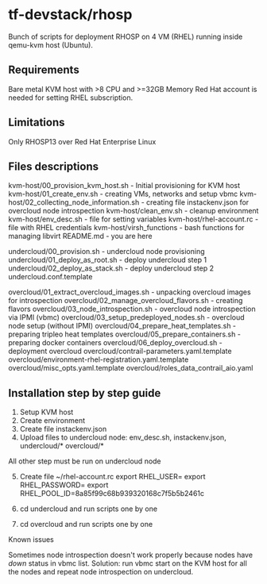 # tf-devstack/rhosp

Bunch of scripts for deployment RHOSP on 4 VM (RHEL) running inside qemu-kvm host (Ubuntu).

## Requirements

Bare metal KVM host with >8 CPU and >=32GB Memory
Red Hat account is needed for setting RHEL subscription.

## Limitations

Only RHOSP13 over Red Hat Enterprise Linux

## Files descriptions

kvm-host/00_provision_kvm_host.sh             - Initial provisioning for KVM host
kvm-host/01_create_env.sh                     - creating VMs, networks and setup vbmc
kvm-host/02_collecting_node_information.sh    - creating file instackenv.json for overcloud node introspection
kvm-host/clean_env.sh                         - cleanup environment
kvm-host/env_desc.sh                          - file for setting variables
kvm-host/rhel-account.rc                      - file with RHEL credentials
kvm-host/virsh_functions                      - bash functions for managing libvirt
README.md                                     - you are here

undercloud/00_provision.sh                    - undercloud node provisioning
undercloud/01_deploy_as_root.sh               - deploy undercloud step 1
undercloud/02_deploy_as_stack.sh              - deploy undercloud step 2
undercloud.conf.template

overcloud/01_extract_overcloud_images.sh                 - unpacking overcloud images for introspection
overcloud/02_manage_overcloud_flavors.sh                 - creating flavors
overcloud/03_node_introspection.sh                       - overcloud node introspection via IPMI (vbmc)
overcloud/03_setup_predeployed_nodes.sh                  - overcloud node setup (without IPMI)
overcloud/04_prepare_heat_templates.sh                   - preparing tripleo heat templates
overcloud/05_prepare_containers.sh                       - preparing docker containers
overcloud/06_deploy_overcloud.sh                         - deployment overcloud
overcloud/contrail-parameters.yaml.template
overcloud/environment-rhel-registration.yaml.template
overcloud/misc_opts.yaml.template
overcloud/roles_data_contrail_aio.yaml

## Installation step by step guide

1) Setup KVM host
2) Create environment
3) Create file instackenv.json
4) Upload files to undercloud node: env_desc.sh, instackenv.json, undercloud/* overcloud/*

All other step must be run on undercloud node

5) Create file ~/rhel-account.rc
export RHEL_USER=<login>
export RHEL_PASSWORD=<password>
export RHEL_POOL_ID=8a85f99c68b939320168c7f5b5b2461c

6) cd undercloud and run scripts one by one

7) cd overcloud and run scripts one by one

Known issues

Sometimes node introspection doesn't work properly because nodes have *down* status in vbmc list.
Solution:
run vbmc start <node> on the KVM host for all the nodes and repeat node introspection on undercloud.
